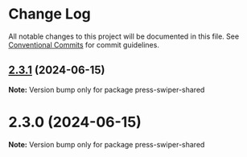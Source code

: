 # Change Log

All notable changes to this project will be documented in this file.
See [Conventional Commits](https://conventionalcommits.org) for commit guidelines.

## [2.3.1](https://github.com/novlan1/press-swiper/compare/v2.3.0...v2.3.1) (2024-06-15)

**Note:** Version bump only for package press-swiper-shared





# 2.3.0 (2024-06-15)

**Note:** Version bump only for package press-swiper-shared
